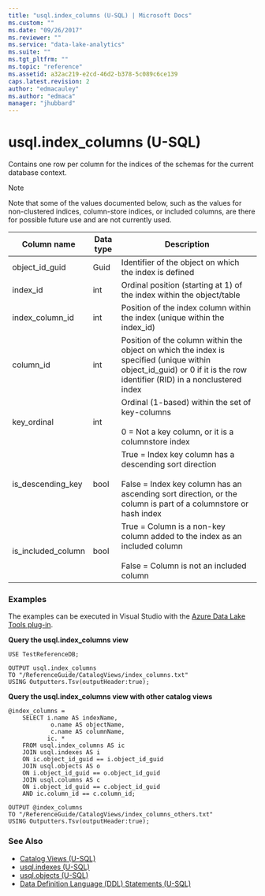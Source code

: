 ```yaml
---
title: "usql.index_columns (U-SQL) | Microsoft Docs"
ms.custom: ""
ms.date: "09/26/2017"
ms.reviewer: ""
ms.service: "data-lake-analytics"
ms.suite: ""
ms.tgt_pltfrm: ""
ms.topic: "reference"
ms.assetid: a32ac219-e2cd-46d2-b378-5c089c6ce139
caps.latest.revision: 2
author: "edmacauley"
ms.author: "edmaca"
manager: "jhubbard"
---
```

# usql.index_columns (U-SQL)
Contains one row per column for the indices of the schemas for the current database context.

> [!NOTE]
> Note that some of the values documented below, such as the values for non-clustered indices, column-store indices, or included columns, are there for possible future use and are not currently used.


Column name  |Data type  |Description  
---------|---------|---------
object_id_guid     |Guid         |Identifier of the object on which the index is defined         
index_id     |int         |Ordinal position (starting at 1) of the index within the object/table         
index_column_id      |int         |Position of the index column within the index (unique within the index_id)         
column_id     |int         |Position of the column within the object on which the index is specified (unique within object_id_guid) or 0 if it is the row identifier (RID) in a nonclustered index         
key_ordinal      |int         |Ordinal (1-based) within the set of key-columns<br><br> 0 = Not a key column, or it is a columnstore index
is_descending_key|bool|True = Index key column has a descending sort direction<br><br>False = Index key column has an ascending sort direction, or the column is part of a columnstore or hash index
is_included_column|bool|True = Column is a non-key column added to the index as an included column<br><br> False = Column is not an included column


### Examples
The examples can be executed in Visual Studio with the [Azure Data Lake Tools plug-in](https://www.microsoft.com/download/details.aspx?id=49504). 

**Query the usql.index_columns view**
```
USE TestReferenceDB;

OUTPUT usql.index_columns
TO "/ReferenceGuide/CatalogViews/index_columns.txt"
USING Outputters.Tsv(outputHeader:true);
```

**Query the usql.index_columns view with other catalog views**
```
@index_columns =
    SELECT i.name AS indexName,
            o.name AS objectName,
            c.name AS columnName,
           ic. *
    FROM usql.index_columns AS ic
    JOIN usql.indexes AS i
    ON ic.object_id_guid == i.object_id_guid
    JOIN usql.objects AS o
    ON i.object_id_guid == o.object_id_guid
    JOIN usql.columns AS c
    ON i.object_id_guid == c.object_id_guid
    AND ic.column_id == c.column_id;

OUTPUT @index_columns
TO "/ReferenceGuide/CatalogViews/index_columns_others.txt"
USING Outputters.Tsv(outputHeader:true); 
```

### See Also
* [Catalog Views (U-SQL)](catalog-views-u-sql.md)
* [usql.indexes (U-SQL)](usql-indexes-u-sql.md) 
* [usql.objects (U-SQL)](usql-objects-u-sql.md)
* [Data Definition Language (DDL) Statements (U-SQL)](data-definition-language-ddl-statements-u-sql.md)

